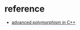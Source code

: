 # reference
+ [advanced polymorphism in C++](https://www.reddit.com/r/cpp/comments/lmoz4r/advanced_polymorphism_in_c/)